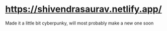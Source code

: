 # https://shivendrasaurav.netlify.app/

Made it a little bit cyberpunky, will most probably make a new one soon
